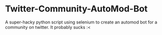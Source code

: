 # Twitter-Community-AutoMod-Bot
A super-hacky python script using selenium to create an automod bot for a community on twitter. It probably sucks :&lt;
